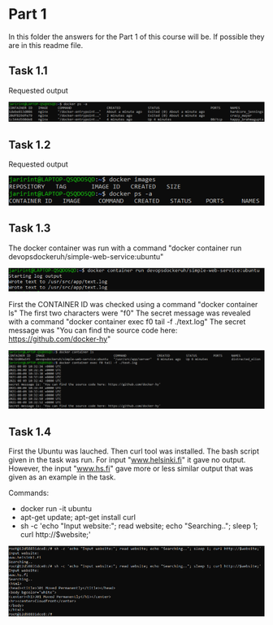 # Part 1

In this folder the answers for the Part 1 of this course will be. If possible they are in this readme file.

## Task 1.1

Requested output 

![alt text](https://github.com/JariRintaaho/DevOps-with-Docker-HY/blob/main/Part1/figs/Fig_1_1.PNG)

## Task 1.2

Requested output 

![alt text](https://github.com/JariRintaaho/DevOps-with-Docker-HY/blob/main/Part1/figs/Fig_1_2.PNG)

## Task 1.3

The docker container was run with a command "docker container run devopsdockeruh/simple-web-service:ubuntu"

![alt text](https://github.com/JariRintaaho/DevOps-with-Docker-HY/blob/main/Part1/figs/Fig_1_3_part1.PNG)

First the CONTAINER ID was checked using a command "docker container ls" The first two characters were "f0" The secret message was revealed with a command "docker container exec f0 tail -f ./text.log" The secret message was "You can find the source code here: https://github.com/docker-hy"

![alt text](https://github.com/JariRintaaho/DevOps-with-Docker-HY/blob/main/Part1/figs/Fig_1_3_part2.PNG)


## Task 1.4

First the Ubuntu was lauched. Then curl tool was installed. The bash script given in the task was run. For input "www.helsinki.fi" it gave no output. However, the input "www.hs.fi" gave more or less similar output that was given as an example in the task.

Commands:
- docker run -it ubuntu
- apt-get update; apt-get install curl
- sh -c 'echo "Input website:"; read website; echo "Searching.."; sleep 1; curl http://$website;'

![alt text](https://github.com/JariRintaaho/DevOps-with-Docker-HY/blob/main/Part1/figs/Fig_1_4.PNG)

